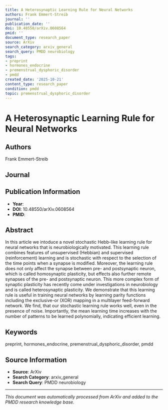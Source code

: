 ```yaml
---
title: A Heterosynaptic Learning Rule for Neural Networks
authors: Frank Emmert-Streib
journal: ''
publication_date: ''
doi: 10.48550/arXiv.0608564
pmid: ''
document_type: research_paper
source: ArXiv
search_category: arxiv_general
search_query: PMDD neurobiology
tags:
- preprint
- hormones_endocrine
- premenstrual_dysphoric_disorder
- pmdd
created_date: '2025-10-21'
content_type: research_paper
condition: pmdd
topic: premenstrual_dysphoric_disorder
---
```


# A Heterosynaptic Learning Rule for Neural Networks

## Authors
Frank Emmert-Streib

## Journal


## Publication Information
- **Year**: 
- **DOI**: 10.48550/arXiv.0608564
- **PMID**: 

## Abstract
In this article we intoduce a novel stochastic Hebb-like learning rule for neural networks that is neurobiologically motivated. This learning rule combines features of unsupervised (Hebbian) and supervised (reinforcement) learning and is stochastic with respect to the selection of the time points when a synapse is modified. Moreover, the learning rule does not only affect the synapse between pre- and postsynaptic neuron, which is called homosynaptic plasticity, but effects also further remote synapses of the pre- and postsynaptic neuron. This more complex form of synaptic plasticity has recently come under investigations in neurobiology and is called heterosynaptic plasticity. We demonstrate that this learning rule is useful in training neural networks by learning parity functions including the exclusive-or (XOR) mapping in a multilayer feed-forward network. We find, that our stochastic learning rule works well, even in the presence of noise. Importantly, the mean learning time increases with the number of patterns to be learned polynomially, indicating efficient learning.

## Keywords
preprint, hormones_endocrine, premenstrual_dysphoric_disorder, pmdd

## Source Information
- **Source**: ArXiv
- **Search Category**: arxiv_general
- **Search Query**: PMDD neurobiology

---
*This document was automatically processed from ArXiv and added to the PMDD research knowledge base.*
